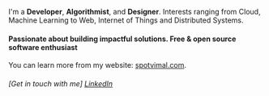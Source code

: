 
I'm a **Developer**, **Algorithmist**, and **Designer**. Interests ranging from Cloud, Machine Learning to Web, Internet of Things and Distributed Systems.

#### Passionate about building impactful solutions. Free & open source software enthusiast

You can learn more from my website: [spotvimal.com](https://spotvimal.com).

###### [Get in touch with me] [LinkedIn](https://www.linkedin.com/in/vimalmoorthykrishnamoorthy/)

